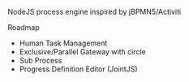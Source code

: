 NodeJS process engine inspired by jBPMN5/Activiti

Roadmap
* Human Task Management
* Exclusive/Parallel Gateway with circle
* Sub Process
* Progress Definition Editor (JointJS)